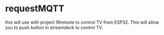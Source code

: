 # requestMQTT
this will use with project IRremote to control TV from ESP32. This will allow you to push button in streamdeck  to control TV.
